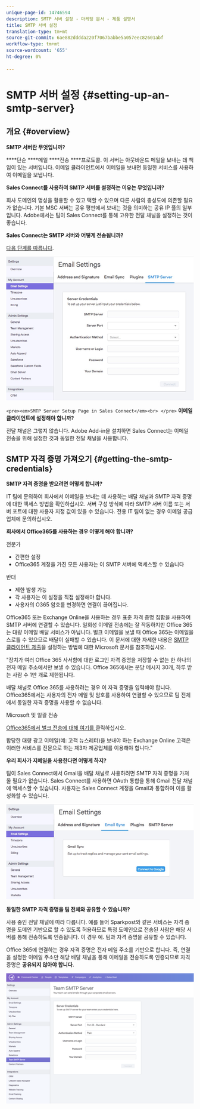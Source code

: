 ```yaml
---
unique-page-id: 14746594
description: SMTP 서버 설정 - 마케팅 문서 - 제품 설명서
title: SMTP 서버 설정
translation-type: tm+mt
source-git-commit: 6ae882dddda220f7067babbe5a057eec82601abf
workflow-type: tm+mt
source-wordcount: '655'
ht-degree: 0%

---
```



# SMTP 서버 설정 {#setting-up-an-smtp-server}

## 개요 {#overview}

**SMTP 서버란 무엇입니까?**

****&#x200B;단순  ****&#x200B;메일  ****&#x200B;전송  ****&#x200B;프로토콜. 이 서버는 아웃바운드 메일을 보내는 데 책임이 있는 서버입니다. 이메일 클라이언트에서 이메일을 보내면 동일한 서비스를 사용하여 이메일을 보냅니다.

**Sales Connect를 사용하여 SMTP 서버를 설정하는 이유는 무엇입니까?**

회사 도메인의 명성을 활용할 수 있고 택할 수 있으며 다른 사람의 충성도에 의존할 필요가 없습니다. 기본 MSC 서버는 공유 평판에서 보내는 것을 의미하는 공유 IP 풀의 일부입니다. Adobe에서는 팀이 Sales Connect를 통해 고유한 전달 채널을 설정하는 것이 좋습니다.

**Sales Connect는 SMTP 서버와 어떻게 전송됩니까?**

[다음 단계를 따릅니다](https://docs.marketo.com/x/ZgPh).

![](assets/1.png)

`<pre><em>SMTP Server Setup Page in Sales Connect</em><br> </pre>` **이메일 클라이언트에 설정해야 합니까?**

전달 채널은 그렇지 않습니다. Adobe Add-in을 설치하면 Sales Connect는 이메일 전송을 위해 설정한 것과 동일한 전달 채널을 사용합니다.

## SMTP 자격 증명 가져오기 {#getting-the-smtp-credentials}

**SMTP 자격 증명을 받으려면 어떻게 합니까?**

IT 팀에 문의하여 회사에서 이메일을 보내는 데 사용하는 배달 채널과 SMTP 자격 증명에 대한 액세스 방법을 확인하십시오. 서버 구성 방식에 따라 SMTP 서버 이름 또는 서버 포트에 대한 사용자 지정 값이 있을 수 있습니다. 전용 IT 팀이 없는 경우 이메일 공급업체에 문의하십시오.

**회사에서 Office365를 사용하는 경우 어떻게 해야 합니까?**

전문가

* 간편한 설정
* Office365 계정을 가진 모든 사용자는 이 SMTP 서버에 액세스할 수 있습니다

반대

* 제한 발생 가능
* 각 사용자는 이 설정을 직접 설정해야 합니다.
* 사용자의 O365 암호를 변경하면 연결이 끊어집니다.

Office365 또는 Exchange Online을 사용하는 경우 표준 자격 증명 집합을 사용하여 SMTP 서버에 연결할 수 있습니다. 일회성 이메일 전송에는 잘 작동하지만 Office 365는 대량 이메일 배달 서비스가 아닙니다. 벌크 이메일을 보낼 때 Office 365는 이메일을 스로틀 수 있으므로 배달이 실패할 수 있습니다. 이 문서에 대한 자세한 내용은 [SMTP 클라이언트 제출](https://support.office.com/en-us/article/how-to-set-up-a-multifunction-device-or-application-to-send-email-using-office-365-69f58e99-c550-4274-ad18-c805d654b4c4)을 설정하는 방법에 대한 Microsoft 문서를 참조하십시오.

&quot;장치가 여러 Office 365 사서함에 대한 로그인 자격 증명을 저장할 수 없는 한 하나의 전자 메일 주소에서만 보낼 수 있습니다. Office 365에서는 분당 메시지 30개, 하루 받는 사람 수 1만 개로 제한됩니다.

배달 채널로 Office 365를 사용하려는 경우 이 자격 증명을 입력해야 합니다. Office365에서는 사용자의 전자 메일 및 암호를 사용하여 연결할 수 있으므로 팀 전체에서 동일한 자격 증명을 사용할 수 없습니다.

Microsoft 및 일괄 전송

[Office365에서 벌크 전송에 대해 여기를 ](https://technet.microsoft.com/en-us/library/exchange-online-limits.aspx#RecipientLimits) 클릭하십시오.

합당한 대량 광고 이메일(예: 고객 뉴스레터)을 보내야 하는 Exchange Online 고객은 이러한 서비스를 전문으로 하는 제3자 제공업체를 이용해야 합니다.&quot;

**우리 회사가 지메일을 사용한다면 어떻게 하지?**

팀이 Sales Connect에서 Gmail을 배달 채널로 사용하려면 SMTP 자격 증명을 가져올 필요가 없습니다. Sales Connect를 사용하면 OAuth 통합을 통해 Gmail 전달 채널에 액세스할 수 있습니다. 사용자는 Sales Connect 계정을 Gmail과 통합하여 이를 활성화할 수 있습니다.

![](assets/2.png)

**동일한 SMTP 자격 증명을 팀 전체와 공유할 수 있습니까?**

사용 중인 전달 채널에 따라 다릅니다. 예를 들어 Sparkpost와 같은 서비스는 자격 증명을 도메인 기반으로 할 수 있도록 허용하므로 특정 도메인으로 전송된 사람은 해당 서버를 통해 전송하도록 인증됩니다. 이 경우 예. 팀과 자격 증명을 공유할 수 있습니다.

Office 365에 연결하는 경우 자격 증명은 전자 메일 주소를 기반으로 합니다. 즉, 연결을 설정한 이메일 주소만 해당 배달 채널을 통해 이메일을 전송하도록 인증되므로 자격 증명은 **공유되지 않아야 합니다.**

![](assets/3.png)
